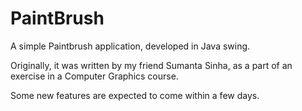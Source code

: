 PaintBrush
==========

A simple Paintbrush application, developed in Java swing.

Originally, it was written by my friend Sumanta Sinha, as a part of an exercise in a Computer Graphics
course.

Some new features are expected to come within a few days.
